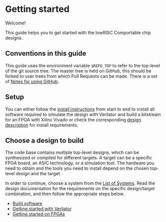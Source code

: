 # Getting started

Welcome!

This guide helps you to get started with the lowRISC Comportable chip designs.

## Conventions in this guide

This guide uses the environment variable `$REPO_TOP` to refer to the top-level of the git source tree.
The master tree is held on GitHub, this should be forked to user trees from which Pull Requests can be made.
There is a set of [Notes for using GitHub](github_notes.html).

## Setup

You can either follow the [install instructions](install_instructions.md) from start to end to install all software required to simulate the design with Verilator and build a bitstream for an FPGA with Xilinx Vivado or check the corresponding [design description](getting_started.md#choose-a-design-to-build) for install requirements.

## Choose a design to build

The code base contains multiple top-level designs, which can be synthesized or compiled for different targets.
A target can be a specific FPGA board, an ASIC technology, or a simulation tool.
The hardware you need to obtain and the tools you need to install depend on the chosen top-level design and the target.

In order to continue, choose a system from the [List of Systems](/doc/ug/system_list.html).
Read the design documentation for the requirements on the specific design/target combination, and then follow the appropriate steps below.

* [Build software](getting_started_sw.html)
* [Getting started with Verilator](getting_started_verilator.html)
* [Getting started on FPGAs](getting_started_fpga.html)
